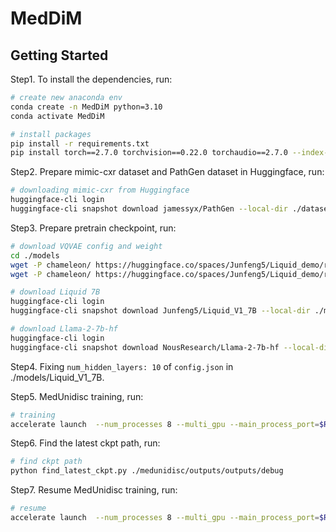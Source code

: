 # MedDiM

## Getting Started

Step1. To install the dependencies, run:
```bash
# create new anaconda env
conda create -n MedDiM python=3.10
conda activate MedDiM 

# install packages
pip install -r requirements.txt
pip install torch==2.7.0 torchvision==0.22.0 torchaudio==2.7.0 --index-url https://download.pytorch.org/whl/cu128
```

Step2. Prepare mimic-cxr dataset and PathGen dataset in Huggingface, run:
```bash
# downloading mimic-cxr from Huggingface
huggingface-cli login
huggingface-cli snapshot download jamessyx/PathGen --local-dir ./dataset/pathgen --local-dir-use-symlinks False
```

Step3. Prepare pretrain checkpoint, run:
```bash
# download VQVAE config and weight
cd ./models
wget -P chameleon/ https://huggingface.co/spaces/Junfeng5/Liquid_demo/resolve/main/chameleon/vqgan.ckpt 
wget -P chameleon/ https://huggingface.co/spaces/Junfeng5/Liquid_demo/resolve/main/chameleon/vqgan.yaml

# download Liquid 7B
huggingface-cli login
huggingface-cli snapshot download Junfeng5/Liquid_V1_7B --local-dir ./models/Liquid_V1_7B --local-dir-use-symlinks False

# download Llama-2-7b-hf
huggingface-cli login
huggingface-cli snapshot download NousResearch/Llama-2-7b-hf --local-dir ./models/Llama-2-7b-hf --local-dir-use-symlinks False
```

Step4. Fixing `num_hidden_layers: 10` of `config.json` in ./models/Liquid_V1_7B.

Step5. MedUnidisc training, run:
```bash
# training
accelerate launch  --num_processes 8 --multi_gpu --main_process_port=$RANDOM main.py +experiments='[large_scale_train]' debug=true loader.batch_size=1 data_path_dir_train=./dataset/pathgen/train data_path_dir_val=./dataset/pathgen/test data_mimic_dir_train=./dataset/mimic-cxr/data data_mimic_dir_val=./dataset/mimic-cxr/test model.vqgan_config=./models/chameleon/vqgan.yaml model.vqgan_ckpt=./models/vqgan_ckpt model.llama_ckpt=./models/Llama-2-7b-hf model.liquid_ckpt=./models/Liquid_V1_7B
```

Step6. Find the latest ckpt path, run:
```bash
# find ckpt path
python find_latest_ckpt.py ./medunidisc/outputs/outputs/debug
```

Step7. Resume MedUnidisc training, run:
```bash
# resume
accelerate launch  --num_processes 8 --multi_gpu --main_process_port=$RANDOM main.py +experiments='[large_scale_train]' debug=true loader.batch_size=1 data_path_dir_train=./dataset/pathgen/train data_path_dir_val=./dataset/pathgen/test data_mimic_dir_train=./dataset/mimic-cxr/data data_mimic_dir_val=./dataset/mimic-cxr/test model.vqgan_config=./models/chameleon/vqgan.yaml model.vqgan_ckpt=./models/vqgan_ckpt model.llama_ckpt=./models/Llama-2-7b-hf model.liquid_ckpt=./models/Liquid_V1_7B
```

